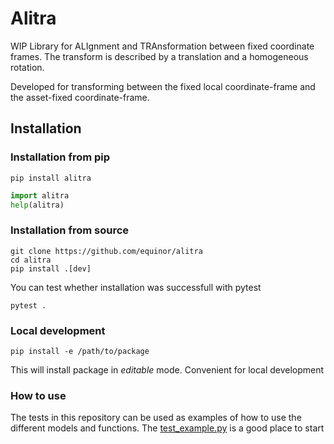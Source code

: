 # Alitra

WIP Library for ALIgnment and TRAnsformation between fixed coordinate frames. The transform
is described by a translation and a homogeneous rotation.

Developed for transforming between the fixed local coordinate-frame and the asset-fixed
coordinate-frame.

## Installation

### Installation from pip

```
pip install alitra
```

```python
import alitra
help(alitra)
```

### Installation from source

```
git clone https://github.com/equinor/alitra
cd alitra
pip install .[dev]
```

You can test whether installation was successfull with pytest

```
pytest .
```

### Local development

```
pip install -e /path/to/package
```

This will install package in _editable_ mode. Convenient for local development

### How to use

The tests in this repository can be used as examples
of how to use the different models and functions. The
[test_example.py](tests/test_example.py) is a good place to start
